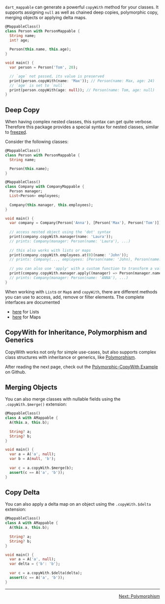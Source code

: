 `dart_mappable` can generate a powerful `copyWith` method for your classes. It supports assigning
`null` as well as chained deep copies, polymorphic copy, merging objects or applying delta maps.

```dart
@MappableClass()
class Person with PersonMappable {
  String name;
  int? age;
    
  Person(this.name, this.age);
}

void main() {
  var person = Person('Tom', 20);

  // `age` not passed, its value is preserved
  print(person.copyWith(name: 'Max')); // Person(name: Max, age: 24)
  // `age` is set to `null`
  print(person.copyWith(age: null)); // Person(name: Tom, age: null)
}
```

## Deep Copy

When having complex nested classes, this syntax can get quite verbose.
Therefore this package provides a special syntax for nested classes, similar to
[freezed](https://pub.dev/packages/freezed#deep-copy).

Consider the following classes:

```dart
@MappableClass()
class Person with PersonMappable {
  String name;

  Person(this.name);
}

@MappableClass()
class Company with CompanyMappable {
  Person manager;
  List<Person> employees;
  
  Company(this.manager, this.employees);
}

void main() {
  var company = Company(Person('Anna'), [Person('Max'), Person('Tom')]);
  
  // access nested object using the 'dot' syntax
  print(company.copyWith.manager(name: 'Laura')); 
  // prints: Company(manager: Person(name: 'Laura'), ...)
  
  // this also works with lists or maps
  print(company.copyWith.employees.at(0)(name: 'John')); 
  // prints: Company(..., employees: [Person(name: 'John), Person(name: 'Tom')])
  
  // you can also use 'apply' with a custom function to transform a value
  print(company.copyWith.manager.apply((manager) => Person(manager.name.toUpperCase())));
  // prints: Company(manager: Person(name: 'ANNA'), ...)
}
```

When working with `List`s or `Map`s and `copyWith`, there are different methods you can use to access, add, remove or filter elements.
The complete interfaces are documented

- [here](https://pub.dev/documentation/dart_mappable/latest/dart_mappable/ListCopyWith-class.html) for Lists
- [here](https://pub.dev/documentation/dart_mappable/latest/dart_mappable/MapCopyWith-class.html) for Maps

## CopyWith for Inheritance, Polymorphism and Generics

CopyWith works not only for simple use-cases, but also supports complex class structures with
inheritance or generics, like [Polymorphism](../topics/Polymorphism-topic.html).

After reading the next page, check out the [Polymorphic-CopyWith Example](https://github.com/schultek/dart_mappable/tree/main/examples/polymorph_copywith) on Github. 

## Merging Objects

You can also merge classes with nullable fields using the `.copyWith.$merge()` extension:

```dart
@MappableClass()
class A with AMappable {
  A(this.a, this.b);
  
  String? a;
  String? b;
}

void main() {
  var a = A('a', null);
  var b = A(null, 'b');
  
  var c = a.copyWith.$merge(b);
  assert(c == A('a', 'b'));
}
```

## Copy Delta

You can also apply a delta map on an object using the `.copyWith.$delta` extension:

```dart
@MappableClass()
class A with AMappable {
  A(this.a, this.b);
  
  String? a;
  String? b;
}

void main() {
  var a = A('a', null);
  var delta = {'b': 'b'};
  
  var c = a.copyWith.$delta(delta);
  assert(c == A('a', 'b'));
}
``` 

---

<p align="right"><a href="../topics/Polymorphism-topic.html">Next: Polymorphism</a></p>
